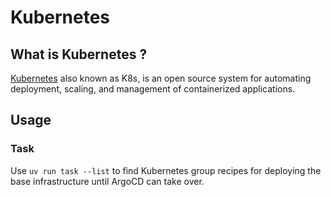 # Kubernetes

## What is Kubernetes ?

[Kubernetes](https://kubernetes.io/) also known as K8s, is an open source system for automating deployment, scaling, and management of containerized applications.

## Usage

### Task

Use `uv run task --list` to find Kubernetes group recipes for deploying the base infrastructure until ArgoCD can take over.
